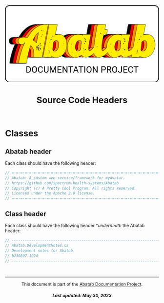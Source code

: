 <!--
  This documentation is incomplete.
-->

<div align="center">

  ![AbatabDocumentationProjectLogo](../resources/images/logos/AbatabDocumentationProjectLogo.png)

  <h1>
    Source Code Headers
  </h1>

</div>

<br>

# Classes

## Abatab header

Each class should have the following header:

```csharp
// =-=-=-=-=-=-=-=-=-=-=-=-=-=-=-=-=-=-=-=-=-=-=-=-=-=-=-=-=-=-=-=-=-=-=-=-=-=-=
// Abatab: A custom web service/framework for myAvatar.
// https://github.com/spectrum-health-systems/Abatab
// Copyright (c) A Pretty Cool Program. All rights reserved.
// Licensed under the Apache 2.0 license.
// =-=-=-=-=-=-=-=-=-=-=-=-=-=-=-=-=-=-=-=-=-=-=-=-=-=-=-=-=-=-=-=-=-=-=-=-=-=-=
```

## Class header

Each class should have the following header **underneath* the Abatab header:

```csharp
// -----------------------------------------------------------------------------
// Abatab.DevelopmentNotes.cs
// Development notes for Abatab.
// b230807.1024
// -----------------------------------------------------------------------------
```

<br>

***

<div align="center">

  This document is part of the [Abatab Documentation Project](../Abatab%20Documentation%20Project.md).

  <h5>
    Last updated: May 30, 2023
  </h5>

</div>

